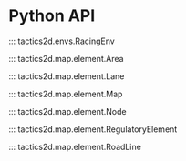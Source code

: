 # Python API

::: tactics2d.envs.RacingEnv

::: tactics2d.map.element.Area

::: tactics2d.map.element.Lane

::: tactics2d.map.element.Map

::: tactics2d.map.element.Node

::: tactics2d.map.element.RegulatoryElement

::: tactics2d.map.element.RoadLine